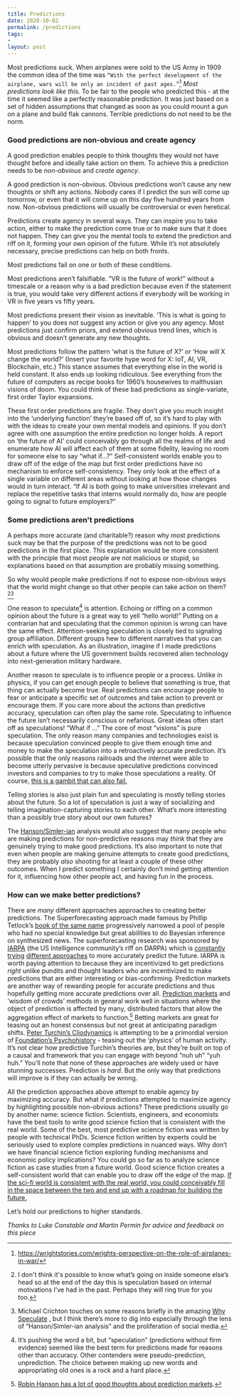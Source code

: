 ```yaml
---
title: Predictions
date: 2020-10-02
permalink: /predictions
tags:
-
layout: post
---
```


Most predictions suck. When airplanes were sold to the US Army in 1909 the common idea of the time was `“With the perfect development of the airplane, wars will be only an incident of past ages.”`[^1] *Most predictions look like this.* To be fair to the people who predicted this - at the time it seemed like a perfectly reasonable prediction. It was just based on a set of hidden assumptions that changed as soon as you could mount a gun on a plane and build flak cannons. Terrible predictions do not need to be the norm.

### Good predictions are non-obvious and create agency

A good prediction enables people to think thoughts they would not have thought before and ideally take action on them. To achieve this a prediction needs to be *non-obvious* and *create agency*.

A good prediction is non-obvious. Obvious predictions won’t cause any new thoughts or shift any actions. Nobody cares if I predict the sun will come up tomorrow, or even that it will come up on this day five hundred years from now. Non-obvious predictions will usually be controversial or even heretical.

Predictions create agency in several ways. They can inspire you to take action, either to make the prediction come true or to make sure that it does not happen. They can give you the mental tools to extend the prediction and riff on it, forming your own opinion of the future. While it’s not absolutely necessary, precise predictions can help on both fronts.  

Most predictions fail on one or both of these conditions.

Most predictions aren’t falsifiable. “VR is the future of work!” without a timescale or a reason why is a bad prediction because even if the statement is true, you would take very different actions if everybody will be working in VR in five years vs fifty years.

Most predictions present their vision as inevitable.  ‘This is what is going to happen’ to you does not suggest any action or give you any agency. Most predictions just confirm priors, and extend obvious trend lines, which is obvious and doesn’t generate any new thoughts.

Most predictions follow the pattern ‘what is the future of X?’ or ‘How will X change the world?’ (Insert your favorite hype word for X: IoT, AI, VR, Blockchain, etc.)  This stance assumes that everything else in the world is held constant. It also ends up looking ridiculous. See everything from the future of computers as recipe books for 1960’s housewives to malthusian visions of doom. You could think of these bad predictions as single-variate, first order Taylor expansions.

These first order predictions are fragile. They don’t give you much insight into the ‘underlying function’ they’re based off of, so it’s hard to play with with the ideas to create your own mental models and opinions. If you don’t agree with one assumption the entire prediction no longer holds.  A report on ‘the future of AI’ could conceivably go through all the realms of life and enumerate how AI will affect each of them at some fidelity, leaving no room for someone else to say “what if…?”  Self-consistent worlds enable you to draw off of the edge of the map but first order predictions have no mechanism to enforce self-consistency. They only look at the effect of a single variable on different areas without looking at how those changes would in turn interact.  “If AI is both going to make universities irrelevant and replace the repetitive tasks that interns would normally do, how are people going to signal to future employers?”

### Some predictions aren't predictions

A perhaps more accurate (and charitable?) reason why most predictions suck may be that the purpose of the predictions was not to be good predictions in the first place. This explanation would be more consistent with the principle that most people are not malicious or stupid, so explanations based on that assumption are probably missing something.  

So why would people make predictions if not to expose non-obvious ways that the world might change so that other people can take action on them? [^2][^3]

One reason to speculate[^4] is attention. Echoing or riffing on a common opinion about the future is a great way to yell “hello world!”  Putting on a contrarian hat and speculating that the common opinion is wrong can have the same effect. Attention-seeking speculation is closely tied to signaling group affiliation. Different groups hew to different narratives that you can enrich with speculation. As an illustration, imagine if I made predictions about a future where the US government builds recovered alien technology into next-generation military hardware.  

Another reason to speculate is to influence people or a process. Unlike in physics, if you can get enough people to believe that something is true, that thing can actually become true. Real predictions can encourage people to fear or anticipate a specific set of outcomes and take action to prevent or encourage them. If you care more about the actions than predictive accuracy, speculation can often play the same role. Speculating to influence the future isn’t necessarily conscious or nefarious. Great ideas often start off as speculations! “What if …” The core of most “visions” is pure speculation. The only reason many companies and technologies exist is because speculation convinced people to give them enough time and money to make the speculation into a retroactively accurate prediction. It’s possible that the only reasons railroads and the internet were able to become utterly pervasive is because speculative predictions convinced investors and companies to try to make those speculations a reality.  Of course, [this is a gambit that can also fail.](https://alexdanco.com/2020/09/17/are-founders-allowed-to-lie/)

Telling stories is also just plain fun and speculating is mostly telling stories about the future. So a lot of speculation is just a way of socializing and telling imagination-capturing stories to each other. What’s more interesting than a possibly true story about our own futures?

The [Hanson/Simler-ian](https://www.amazon.com/Elephant-Brain-Hidden-Motives-Everyday/dp/0190495995/) analysis would also suggest that many people who are making predictions for non-predictive reasons may *think* that they are genuinely trying to make good predictions. It’s also important to note that even when people are making genuine attempts to create good predictions, they are probably *also* shooting for at least a couple of these other outcomes. When I predict something I certainly don’t mind getting attention for it, influencing how other people act, and having fun in the process.

### How can we make better predictions?

There are *many* different approaches approaches to creating better predictions. The Superforecasting approach made famous by Phillip Tetlock’s [book of the same name](https://www.amazon.com/Superforecasting-Science-Prediction-Philip-Tetlock/dp/0804136718) progressively narrowed a pool of people who had no special knowledge but great abilities to do Bayesian inference on synthesized news. The superforecasting research was sponsored by [IARPA](https://www.iarpa.gov/) (the US Intelligence community’s riff on DARPA) which is [constantly](https://www.iarpa.gov/index.php/research-programs/fuse) [trying](https://www.iarpa.gov/images/files/programs/forest/03-ForeST.pdf) [different approaches](https://www.iarpa.gov/images/files/programs/focus/FOCUS-Proposers-Day-Overview-Briefing_FINAL.pdf) to more accurately predict the future. IARPA is worth paying attention to because they are incentivized to get predictions *right* unlike pundits and thought leaders who are incentivized to make predictions that are either interesting or bias-confirming.  Prediction markets are another way of rewarding people for accurate predictions and thus hopefully getting more accurate predictions over all. [Prediction markets](https://en.wikipedia.org/wiki/Prediction_market) and ’wisdom of crowds’ methods in general work well in situations where the object of prediction is affected by many, distributed factors that allow the aggregation effect of markets to function.[^5] Betting markets are great for teasing out an honest consensus but not great at anticipating paradigm shifts. [Peter Turchin’s Cliodynamics](http://peterturchin.com/cliodynamics/) is attempting to be a primordial version of [Foundation’s Psychohistory](https://en.wikipedia.org/wiki/Psychohistory_(fictional)) - teasing out the ‘physics’ of human activity.  It’s not clear how predictive Turchin’s theories are, but they’re built on top of a causal and framework that you can engage with beyond “nuh uh” “yuh huh.” You’ll note that none of these approaches are widely used or have stunning successes. Prediction is *hard*. But the only way that predictions will improve is if they can actually be wrong.

All the prediction approaches above attempt to enable agency by maximizing accuracy. But what if predictions attempted to maximize agency by highlighting possible non-obvious actions? These predictions usually go by another name: science fiction.  Scientists, engineers, and economists have the best tools to write good science fiction that is consistent with the real world. Some of the best, most predictive science fiction was written by people with technical PhDs. Science fiction written by experts could be seriously used to explore complex predictions in nuanced ways. Why don’t we have financial science fiction exploring funding mechanisms and economic policy implications?  You could go so far as to analyze science fiction as case studies from a future world. Good science fiction creates a self-consistent world that can enable you to draw off the edge of the map. [If the sci-fi world is consistent with the real world, you could conceivably fill in the space between the two and end up with a roadmap for building the future.](https://blog.benjaminreinhardt.com/science-fictions-untapped-potential)

Let’s hold our predictions to higher standards.

*Thanks to Luke Constable and Martin Permin for advice and feedback on this piece*

[^1]:https://wrightstories.com/wrights-perspective-on-the-role-of-airplanes-in-war/
[^2]:I don't think it's possible to know what’s going on inside someone else’s head so at the end of the day this is speculation based on internal motivations I’ve had in the past. Perhaps they will ring true for you too.
[^3]:Michael Crichton touches on some reasons briefly in the amazing [Why Speculate](https://americandigest.org/long-read-week-speculate-michael-crichton/) , but I think there’s more to dig into especially through the lens of “Hanson/Simler-ian analysis” and the proliferation of social media.
[^4]:It’s pushing the word a bit, but “speculation” (predictions without firm evidence) seemed like the best term for predictions made for reasons other than accuracy. Other contenders were pseudo-prediction, unprediction. The choice between making up new words and appropriating old ones is a rock and a hard place.
[^5]: [Robin Hanson has a lot of good thoughts about prediction markets](https://www.overcomingbias.com/tag/prediction-markets).
